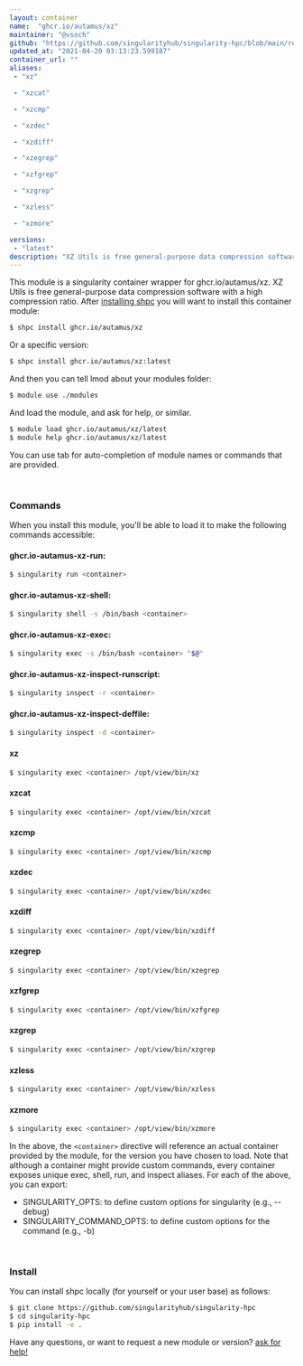 ```yaml
---
layout: container
name:  "ghcr.io/autamus/xz"
maintainer: "@vsoch"
github: "https://github.com/singularityhub/singularity-hpc/blob/main/registry/ghcr.io/autamus/xz/container.yaml"
updated_at: "2021-04-20 03:13:23.599187"
container_url: ""
aliases:
 - "xz"

 - "xzcat"

 - "xzcmp"

 - "xzdec"

 - "xzdiff"

 - "xzegrep"

 - "xzfgrep"

 - "xzgrep"

 - "xzless"

 - "xzmore"

versions:
 - "latest"
description: "XZ Utils is free general-purpose data compression software with a high compression ratio."
---
```


This module is a singularity container wrapper for ghcr.io/autamus/xz.
XZ Utils is free general-purpose data compression software with a high compression ratio.
After [installing shpc](#install) you will want to install this container module:

```bash
$ shpc install ghcr.io/autamus/xz
```

Or a specific version:

```bash
$ shpc install ghcr.io/autamus/xz:latest
```

And then you can tell lmod about your modules folder:

```bash
$ module use ./modules
```

And load the module, and ask for help, or similar.

```bash
$ module load ghcr.io/autamus/xz/latest
$ module help ghcr.io/autamus/xz/latest
```

You can use tab for auto-completion of module names or commands that are provided.

<br>

### Commands

When you install this module, you'll be able to load it to make the following commands accessible:

#### ghcr.io-autamus-xz-run:

```bash
$ singularity run <container>
```

#### ghcr.io-autamus-xz-shell:

```bash
$ singularity shell -s /bin/bash <container>
```

#### ghcr.io-autamus-xz-exec:

```bash
$ singularity exec -s /bin/bash <container> "$@"
```

#### ghcr.io-autamus-xz-inspect-runscript:

```bash
$ singularity inspect -r <container>
```

#### ghcr.io-autamus-xz-inspect-deffile:

```bash
$ singularity inspect -d <container>
```


#### xz
       
```bash
$ singularity exec <container> /opt/view/bin/xz
```


#### xzcat
       
```bash
$ singularity exec <container> /opt/view/bin/xzcat
```


#### xzcmp
       
```bash
$ singularity exec <container> /opt/view/bin/xzcmp
```


#### xzdec
       
```bash
$ singularity exec <container> /opt/view/bin/xzdec
```


#### xzdiff
       
```bash
$ singularity exec <container> /opt/view/bin/xzdiff
```


#### xzegrep
       
```bash
$ singularity exec <container> /opt/view/bin/xzegrep
```


#### xzfgrep
       
```bash
$ singularity exec <container> /opt/view/bin/xzfgrep
```


#### xzgrep
       
```bash
$ singularity exec <container> /opt/view/bin/xzgrep
```


#### xzless
       
```bash
$ singularity exec <container> /opt/view/bin/xzless
```


#### xzmore
       
```bash
$ singularity exec <container> /opt/view/bin/xzmore
```



In the above, the `<container>` directive will reference an actual container provided
by the module, for the version you have chosen to load. Note that although a container
might provide custom commands, every container exposes unique exec, shell, run, and
inspect aliases. For each of the above, you can export:

 - SINGULARITY_OPTS: to define custom options for singularity (e.g., --debug)
 - SINGULARITY_COMMAND_OPTS: to define custom options for the command (e.g., -b)

<br>
  
### Install

You can install shpc locally (for yourself or your user base) as follows:

```bash
$ git clone https://github.com/singularityhub/singularity-hpc
$ cd singularity-hpc
$ pip install -e .
```

Have any questions, or want to request a new module or version? [ask for help!](https://github.com/singularityhub/singularity-hpc/issues)